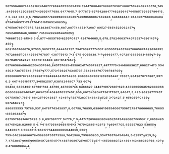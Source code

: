 ⁵⁶⁷⁵⁵⁰⁴⁰⁸⁷⁴⁴⁴⁵⁸¹⁸²⁴¹⁴⁰⁷⁷⁷⁸⁶⁸⁴⁹⁷⁵⁵⁰⁶⁵⁴⁵⁵'⁵²⁴⁴⁷⁰⁸⁰⁴⁸⁷⁰⁸⁶⁸¹⁷⁰⁵⁶⁷'⁸⁶⁶⁷⁵⁹⁴⁸⁴⁹⁸²⁴³⁵⁷⁶·⁷⁴⁵·⁸⁴⁵⁶⁶⁶⁴²⁵⁰⁸⁹⁸⁵⁷⁴⁴⁹⁶⁹⁵⁴⁷⁷⁶⁹⁸·⁶⁴⁷⁷⁶⁴⁵·⁷,⁵′⁷⁷⁸⁷⁵′⁸⁹⁷⁵⁴²⁸⁸⁴⁷⁷⁴⁶²⁸⁹⁶⁴⁶⁷⁴⁴⁵⁸⁵⁷⁶⁹⁸⁵⁵⁷⁸⁶⁴¹⁵:⁷,⁵:⁷²³,⁸⁵⁶·⁸·⁵,⁷⁰⁶²⁴⁰⁶¹⁷⁷⁴⁰⁸⁹⁶⁸⁷⁸⁵³⁵³⁶⁷⁴⁰⁸¹⁸⁵⁶⁶⁸⁶⁷⁵⁵⁰⁴⁸⁵,⁵³⁵⁵⁶⁴⁵⁴⁷'⁸⁵⁴⁷⁵²⁷′⁵⁶⁸⁸⁴⁸⁴⁸⁴⁸⁷³⁴⁹⁶⁰⁵⁷⁷'⁷⁴⁸⁷⁷⁰⁴¹⁶¹⁶¹⁵⁶⁵²⁴⁰⁸³⁵‽⁶⁷⁶⁵⁸⁰⁷⁶⁵'⁷⁷⁶⁷⁵·⁷²⁴³⁸³⁸⁵⁷⁴⁴⁵⁸·⁶⁸⁷:⁸⁸⁷⁷⁴⁴⁸⁵³′⁷²⁶⁸⁷,⁸⁹⁵²⁷′⁵⁸⁵⁴⁵²⁵⁰⁶²⁴⁵⁷‽⁷⁸⁵²⁴⁰⁸⁵⁶⁴⁶·⁵⁸⁸⁸⁷,⁷³⁵⁰⁴²⁸²⁴⁰⁵⁴⁴¹⁶²⁵‽⁷⁴⁶⁸⁶⁷⁵²⁵'⁸¹⁵'⁵'⁵'⁵·⁸⁷⁷'⁴⁰⁵⁹⁷⁶⁵′⁸²⁵⁹⁷⁰⁴³⁷,⁴²⁴⁷⁶⁴⁶⁰⁵:⁵:⁶⁷⁸·⁵⁷⁸²⁴⁶⁶³⁷⁴⁴³⁷³⁵³⁷'⁶³⁶¹⁴⁵⁷‽⁴⁵⁵‽⁸⁰⁸¹⁵⁶⁵⁷⁶⁶⁶⁷⁶·⁵⁷⁵⁹⁵:⁵⁸⁵⁷⁷⁵⁷:⁶⁴⁴⁴⁵²⁷²⁷,⁷⁵⁴⁷⁶⁹⁸⁷⁷⁷⁷⁴⁵³⁷'⁸⁹⁵⁰⁵⁷⁸⁴⁵⁵⁷⁸⁸⁷⁸⁰⁶⁵⁸⁷⁴⁴⁸²⁶⁵⁶³⁵²⁷⁶⁷²⁸⁸⁸⁵⁷⁰⁸⁴⁴⁹⁵⁸⁶⁷⁶⁷⁸⁹⁷,⁴³⁸⁷⁷⁵⁶¹³,⁷'³,⁶⁷⁵,⁶⁰⁶⁵⁸³⁸·⁷'⁷‽⁶⁶⁶³⁴⁷⁷:⁴⁰⁷²⁸¹⁶⁸⁸⁵⁶⁸³′⁴⁹⁵‽⁷'⁵‽⁶⁸⁷⁹⁴⁹⁷³⁵²⁴²⁷'⁶⁶⁶⁷⁵'⁶⁵⁴⁸³,⁴⁶⁷'⁶¹⁴⁷⁴⁵⁷‽⁶⁵⁷⁸⁶⁵⁸⁸⁴⁰⁶⁴⁸²⁵⁰⁴³⁵⁷⁶⁴⁶·⁸⁴⁵⁷⁵⁷⁶⁸⁵′⁴⁵⁵⁸⁶²⁴¹⁷⁴⁵⁶⁷⁸⁸²⁷:⁴⁴⁷⁷⁷⁷⁵'³′⁶⁴⁸⁰⁸³⁶²⁷:⁶⁰⁸²⁷'⁴⁷³,⁵⁹⁴⁴⁵⁰³′⁷³⁸⁷⁵⁷⁵⁴⁶·⁷⁷⁵⁹⁷‽⁷⁷⁷:⁵⁷³′⁷³⁶²⁶⁷⁴³⁴⁵⁷³⁷:⁷³⁴⁹⁴⁶⁴⁷⁶⁷⁷⁹⁶⁷⁸⁸⁷⁰⁵‽⁶⁹⁶⁶⁶⁸⁶⁹⁷⁸⁷⁸⁴⁶⁵²⁸⁸⁶¹⁷³⁸⁴⁸⁸⁴³⁴¹⁵⁷⁵⁴⁸⁰³,⁸³⁶⁰⁶⁴⁶⁷⁵⁰⁸¹⁸⁹⁸⁹⁸⁵⁴⁴⁷,⁷⁶⁵⁶⁷:⁸⁶⁴²⁶⁷⁸⁷⁴⁷⁸⁶⁷·⁵⁹⁷′⁶·³,⁴⁴⁷′⁴⁶⁶¹⁶⁷⁴⁷⁷:³′⁶⁵⁸²⁵⁰⁷:⁶³⁸¹⁸²⁴⁴⁸⁰⁷,⁷³³,⁶⁰⁷‽⁵⁹⁴²⁸·⁶³⁵⁶⁴⁹⁵'⁴⁹⁷⁹⁶¹⁷²³,⁴⁵⁷⁹⁶·⁴⁶⁷⁶⁵⁰⁷⁴⁵,⁶³⁶⁶⁶²⁷,⁷⁴⁴⁸⁷′⁶⁹⁷²⁶⁸⁷′⁶²⁵′⁴³⁵²⁶⁶⁵⁵⁶³⁵′⁶²⁸⁸⁸⁰⁶⁶⁶⁰⁶⁰⁶⁸⁸⁸⁶⁹⁴⁰⁵⁴⁷:⁶⁶³′⁷⁹⁷′⁴⁰⁸⁸⁶⁷⁶⁵⁵⁷⁴⁵⁷:⁶⁰⁶·⁸⁰⁷⁹⁴⁰⁸⁰⁴⁷⁷³⁶¹⁷⁷⁵⁰⁷·⁸⁴⁶⁴⁷:⁵:⁴²⁵′⁸⁶⁸²⁸⁷⁷⁷⁴⁵⁷⁰⁶⁷⁵⁹⁵⁸⁷·⁷⁶⁵′⁵,⁶⁸⁴²⁵⁷⁶⁰⁴³⁸³⁷,⁴³⁴⁶⁷‽⁷⁹⁸⁷⁵²⁸³⁷⁸⁴⁶⁸⁴⁵‽⁵²⁵,³′⁷²⁴²⁷·⁵,⁶⁵⁶³⁵⁹⁷⁰⁴³⁵‽⁵⁶⁷⁴⁵⁶⁷²⁷‽⁸⁸⁶⁸⁵⁹⁵⁹³,⁷⁹⁷⁸⁶·⁵³⁷:⁸⁴⁷⁸⁷⁷⁴³⁴³⁸⁹⁷:⁸·⁶⁶⁷⁵⁸·⁷⁰⁸⁹⁵·⁶³⁸⁶⁶¹⁵⁶⁵⁵⁴⁰⁶⁶⁷⁹⁵⁶⁷²⁷⁸⁴⁷⁸⁰⁶⁰⁶⁸⁵:⁷⁶⁶⁰⁵′⁸⁹⁵⁴⁶³⁴²⁷‽⁶³⁷⁵⁵⁷⁶⁶⁸¹⁴⁶⁷⁵⁷²⁵,³,⁸·⁶⁹⁷⁵⁶¹⁷⁷⁷,⁵'⁷⁷⁶·⁷,⁵:⁴⁴⁷'⁷²⁶⁵⁶⁸⁸³⁶⁹⁴⁸⁵²⁵⁷⁴⁹⁴⁸⁸⁰⁶⁰⁷′⁵³⁵³⁷,⁷·⁸⁶⁵⁶⁴⁸⁵⁸⁸⁷⁴⁵⁴²⁸·⁸²⁶⁶⁵,⁵,⁶·⁷′⁶¹⁸¹⁷⁹⁵⁸⁴⁹⁸⁵⁸¹⁵′⁵'³,⁷⁰⁷⁹⁴²⁸⁶⁵′⁴²⁶⁷³,⁷‽⁶⁹⁴⁷⁷⁰⁵:⁸⁵⁵⁹⁵⁷⁸²³,⁵³⁸⁵⁵‽⁸⁴⁴⁰⁶⁰⁷'³′⁵⁰⁸³⁶¹⁵′⁴⁶⁸¹⁷⁷⁷⁴⁴³⁸⁸⁶⁰⁵⁰⁴⁴⁸⁵⁶·⁵²⁵‽⁷⁹⁵'⁶⁴⁶²⁸⁸⁶⁸⁶⁰⁷⁸⁴⁵⁶⁸⁶⁶⁷³⁵⁵⁷³⁵⁸⁸·⁷⁶⁴²⁵⁸⁸·⁷⁵⁵⁸⁶⁵⁸⁹⁵·⁵⁵⁴⁷⁷⁶⁵⁷⁸⁴⁵⁴⁸⁴⁸·⁵′⁶²⁵⁹⁷‽⁸²⁵·⁵‽⁷·⁴⁷⁵³⁸⁴⁷‽⁶⁶⁵‽⁶⁶⁵⁰⁴⁹⁷²⁶¹⁵⁴⁵′⁷⁴⁴⁸⁸⁷⁴⁰⁸⁶⁷²⁵'⁶⁵⁷⁷⁵‽⁵′⁷'⁴⁶⁵⁰⁸⁸⁸³⁷²⁴⁴⁸⁶⁴¹⁴³⁴⁸⁶³⁶³⁷⁶⁸·⁴⁰⁷‽³′⁴⁷⁶⁸⁶⁹⁸⁸⁴:⁴:
